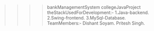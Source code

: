 >>>>bankManagementSystem
>>>>collegeJavaProject
>>>>theStackUsedForDevelopment:-
1.Java-backend.
2.Swing-frontend.
3.MySql-Database.
TeamMembers:-
>>>>Dishant Soyam.
>>>>Pritesh Singh.
